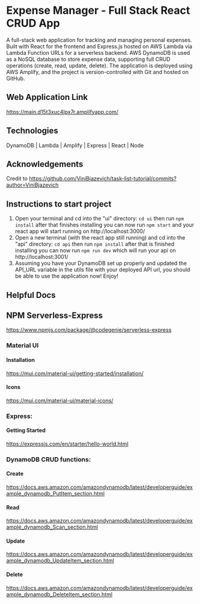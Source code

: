# Expense Manager - Full Stack React CRUD App 
A full-stack web application for tracking and managing personal expenses. Built with React for the frontend and Express.js hosted on AWS Lambda via Lambda Function URLs for a serverless backend. AWS DynamoDB is used as a NoSQL database to store expense data, supporting full CRUD operations (create, read, update, delete). The application is deployed using AWS Amplify, and the project is version-controlled with Git and hosted on GitHub.


## Web Application Link

https://main.d15t3xuc4lpx7r.amplifyapp.com/


## Technologies

DynamoDB | Lambda | Amplify | Express | React | Node


## Acknowledgements

Credit to https://github.com/ViniBjazevich/task-list-tutorial/commits?author=ViniBjazevich 

## Instructions to start project

1. Open your terminal and cd into the "ui" directory: `cd ui` then run `npm install` after that finishes installing you can now run `npm start` and your react app will start running on http://localhost:3000/
2. Open a new terminal (with the react app still running) and cd into the "api" directory: `cd api` then run `npm install` after that is finished installing you can now run `npm run dev` which will run your api on http://localhost:3001/
3. Assuming you have your DynamoDB set up properly and updated the API_URL variable in the utils file with your deployed
API url, you should be able to use the application now! Enjoy!


## Helpful Docs

## NPM Serverless-Express
https://www.npmjs.com/package/@codegenie/serverless-express


### Material UI

#### Installation

https://mui.com/material-ui/getting-started/installation/

#### Icons

https://mui.com/material-ui/material-icons/

### Express:

#### Getting Started

https://expressjs.com/en/starter/hello-world.html

### DynamoDB CRUD functions:

#### Create

https://docs.aws.amazon.com/amazondynamodb/latest/developerguide/example_dynamodb_PutItem_section.html

#### Read

https://docs.aws.amazon.com/amazondynamodb/latest/developerguide/example_dynamodb_Scan_section.html

#### Update

https://docs.aws.amazon.com/amazondynamodb/latest/developerguide/example_dynamodb_UpdateItem_section.html

#### Delete

https://docs.aws.amazon.com/amazondynamodb/latest/developerguide/example_dynamodb_DeleteItem_section.html

